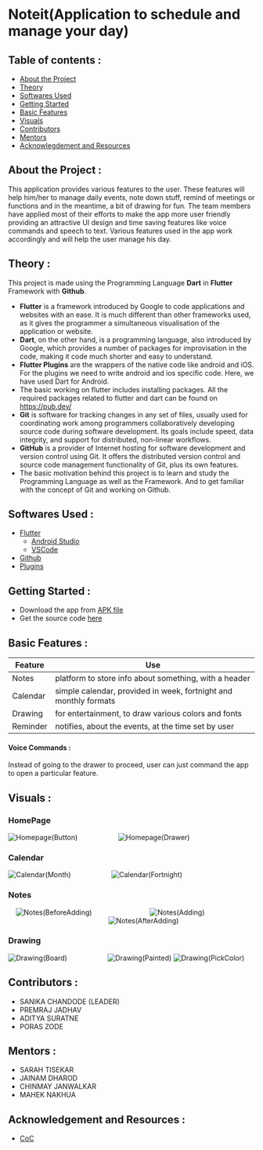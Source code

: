 # Noteit(Application to schedule and manage your day)

## Table of contents :

- [About the Project](#about)
- [Theory](#theory)
- [Softwares Used](#softwares)
- [Getting Started](#start)
- [Basic Features](#features)
- [Visuals](#visuals)
- [Contributors](#contributors)
- [Mentors](#mentors)
- [Acknowlegdement and Resources](#resources)

<a name="about"></a>
## About the Project : 

This application provides various features to the user. These features will help him/her to manage daily events, note down stuff, remind of meetings or functions and in the meantime, a bit of drawing for fun. The team members have applied most of their efforts to make the app more user friendly providing an attractive UI design and time saving features like voice commands and speech to text. Various features used in the app work accordingly and will help the user manage his day.

<a name="theory"></a>
## Theory :

This project is made using the Programming Language **Dart** in **Flutter** Framework with **Github**.
* **Flutter** is a framework introduced by Google to code applications and websites with an ease. It is much different than other frameworks used, as it gives the programmer a simultaneous visualisation of the application or website.
* **Dart**, on the other hand, is a programming language, also introduced by Google, which provides a number of packages for improvisation in the code, making it code much shorter and easy to understand.
* **Flutter Plugins** are the wrappers of the native code like android and iOS. For the plugins we need to write android and ios specific code. Here, we have used Dart for Android.
* The basic working on flutter includes installing packages. All the required packages related to flutter and dart can be found on https://pub.dev/
* **Git** is software for tracking changes in any set of files, usually used for coordinating work among programmers collaboratively developing source code during software development. Its goals include speed, data integrity, and support for distributed, non-linear workflows.
* **GitHub** is a provider of Internet hosting for software development and version control using Git. It offers the distributed version control and source code management functionality of Git, plus its own features.
* The basic motivation behind this project is to learn and study the Programming Language as well as the Framework. And to get familiar with the concept of Git and working on Github.

<a name="softwares"></a>
## Softwares Used :

- [Flutter](https://docs.flutter.dev/get-started/install)
  * [Android Studio](https://docs.flutter.dev/get-started/editor?tab=androidstudio)
  * [VSCode](https://docs.flutter.dev/get-started/editor?tab=vscode)
- [Github](https://github.com/)
- [Plugins](https://pub.dev/)

<a name="start"></a>
## Getting Started :

- Download the app from [APK file]()
- Get the source code [here](https://github.com/sanika30chandode/Noteit/tree/main/noteit)

<a name="features"></a>
## Basic Features :

| Feature | Use |
| ------- | --- |
| Notes | platform to store info about something, with a header |
| Calendar | simple calendar, provided in week, fortnight and monthly formats |
| Drawing | for entertainment, to draw various colors and fonts |
| Reminder | notifies, about the events, at the time set by user |
#### Voice Commands : 

Instead of going to the drawer to proceed, user can just command the app to open a particular feature.

<a name="visuals"></a>
## Visuals :

### HomePage
![Homepage(Button)](https://user-images.githubusercontent.com/90754093/146044326-4fd1c3d7-6cf9-4b57-a479-836ace7707ee.png) &nbsp; &nbsp; &nbsp; &nbsp; &nbsp; &nbsp; &nbsp; &nbsp; &nbsp; &nbsp;
![Homepage(Drawer)](https://user-images.githubusercontent.com/90754093/146044403-e54b3491-d742-466f-9138-fe54010e499a.png) 

### Calendar
![Calendar(Month)](https://user-images.githubusercontent.com/90754093/146048340-24e730d2-542e-45a5-83ef-6af4bbb9ca59.png) &nbsp; &nbsp; &nbsp; &nbsp; &nbsp; &nbsp; &nbsp; &nbsp; &nbsp; &nbsp;
![Calendar(Fortnight)](https://user-images.githubusercontent.com/90754093/146048385-fbf678f3-1465-4fa0-9f69-e705db0dd53c.png)

### Notes
&nbsp; &nbsp; ![Notes(BeforeAdding)](https://user-images.githubusercontent.com/90754093/148096729-9d66af8f-b101-41ba-af75-d400f0577d17.png)&nbsp; &nbsp; &nbsp; &nbsp; &nbsp; &nbsp; &nbsp; &nbsp; &nbsp; &nbsp; &nbsp; &nbsp; &nbsp;
&nbsp; &nbsp; ![Notes(Adding)](https://user-images.githubusercontent.com/90754093/148097005-a4c4a136-8682-4a69-83c8-3b98e1acf6a5.png) &nbsp; &nbsp; &nbsp; &nbsp; &nbsp; &nbsp; &nbsp; &nbsp; &nbsp; &nbsp; &nbsp; &nbsp; &nbsp; &nbsp; &nbsp; &nbsp; &nbsp; &nbsp; &nbsp; &nbsp; &nbsp; &nbsp; &nbsp; &nbsp; &nbsp; &nbsp; &nbsp; &nbsp; &nbsp; &nbsp; &nbsp; &nbsp; &nbsp; &nbsp; &nbsp; &nbsp; &nbsp;
&nbsp; &nbsp; ![Notes(AfterAdding)](https://user-images.githubusercontent.com/90754093/148097218-82c017b5-0689-40fc-9aca-6bc28687a7c1.png)

### Drawing
![Drawing(Board)](https://user-images.githubusercontent.com/90754093/148418428-7046a640-55d1-4a8e-9bce-af9b48b66ebc.png) &nbsp; &nbsp; &nbsp; &nbsp; &nbsp; &nbsp; &nbsp; &nbsp; &nbsp; &nbsp;
![Drawing(Painted)](https://user-images.githubusercontent.com/90754093/148418683-1bfde6a4-1330-4a88-9590-dec67b21f51a.png)
![Drawing(PickColor)](https://user-images.githubusercontent.com/90754093/148418900-7ec17a52-527a-4fac-8f68-51859bf64814.png)

<a name="contributors"></a>
## Contributors : 

* SANIKA CHANDODE (LEADER)   
* PREMRAJ JADHAV   
* ADITYA SURATNE   
* PORAS ZODE

<a name="mentors"></a>
## Mentors :

* SARAH TISEKAR
* JAINAM DHAROD
* CHINMAY JANWALKAR
* MAHEK NAKHUA

<a name="resources"></a>
## Acknowledgement and Resources :
* [CoC](https://www.communityofcoders.in/)



   
            

